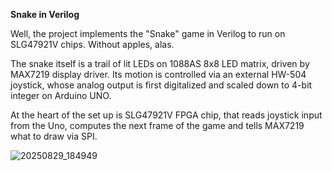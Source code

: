 **Snake in Verilog**

Well, the project implements the "Snake" game in Verilog to run on SLG47921V chips. Without apples, alas.

The snake itself is a trail of lit LEDs on 1088AS 8x8 LED matrix, driven by MAX7219 display driver. 
Its motion is controlled via an external HW-504 joystick, whose analog output is first digitalized and scaled down to 4-bit integer on Arduino UNO.

At the heart of the set up is SLG47921V FPGA chip, that reads joystick input from the Uno, computes the next frame of the game and tells MAX7219 what to draw via SPI. 

![20250829_184949](https://github.com/user-attachments/assets/d59582f3-8657-4f3d-8ad6-d9b4ab80c880)

